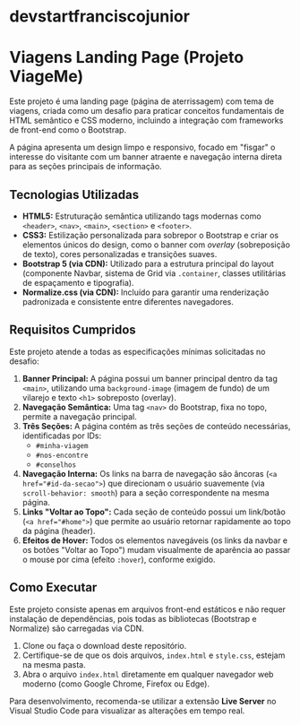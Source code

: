 # devstartfranciscojunior
# Viagens Landing Page (Projeto ViageMe)

Este projeto é uma landing page (página de aterrissagem) com tema de viagens, criada como um desafio para praticar conceitos fundamentais de HTML semântico e CSS moderno, incluindo a integração com frameworks de front-end como o Bootstrap.

A página apresenta um design limpo e responsivo, focado em "fisgar" o interesse do visitante com um banner atraente e navegação interna direta para as seções principais de informação.

## Tecnologias Utilizadas

* **HTML5:** Estruturação semântica utilizando tags modernas como `<header>`, `<nav>`, `<main>`, `<section>` e `<footer>`.
* **CSS3:** Estilização personalizada para sobrepor o Bootstrap e criar os elementos únicos do design, como o banner com *overlay* (sobreposição de texto), cores personalizadas e transições suaves.
* **Bootstrap 5 (via CDN):** Utilizado para a estrutura principal do layout (componente Navbar, sistema de Grid via `.container`, classes utilitárias de espaçamento e tipografia).
* **Normalize.css (via CDN):** Incluído para garantir uma renderização padronizada e consistente entre diferentes navegadores.

## Requisitos Cumpridos

Este projeto atende a todas as especificações mínimas solicitadas no desafio:

1.  **Banner Principal:** A página possui um banner principal dentro da tag `<main>`, utilizando uma `background-image` (imagem de fundo) de um vilarejo e texto `<h1>` sobreposto (overlay).
2.  **Navegação Semântica:** Uma tag `<nav>` do Bootstrap, fixa no topo, permite a navegação principal.
3.  **Três Seções:** A página contém as três seções de conteúdo necessárias, identificadas por IDs:
    * `#minha-viagem`
    * `#nos-encontre`
    * `#conselhos`
4.  **Navegação Interna:** Os links na barra de navegação são âncoras (`<a href="#id-da-secao">`) que direcionam o usuário suavemente (via `scroll-behavior: smooth`) para a seção correspondente na mesma página.
5.  **Links "Voltar ao Topo":** Cada seção de conteúdo possui um link/botão (`<a href="#home">`) que permite ao usuário retornar rapidamente ao topo da página (header).
6.  **Efeitos de Hover:** Todos os elementos navegáveis (os links da navbar e os botões "Voltar ao Topo") mudam visualmente de aparência ao passar o mouse por cima (efeito `:hover`), conforme exigido.

## Como Executar

Este projeto consiste apenas em arquivos front-end estáticos e não requer instalação de dependências, pois todas as bibliotecas (Bootstrap e Normalize) são carregadas via CDN.

1.  Clone ou faça o download deste repositório.
2.  Certifique-se de que os dois arquivos, `index.html` e `style.css`, estejam na mesma pasta.
3.  Abra o arquivo `index.html` diretamente em qualquer navegador web moderno (como Google Chrome, Firefox ou Edge).

Para desenvolvimento, recomenda-se utilizar a extensão **Live Server** no Visual Studio Code para visualizar as alterações em tempo real.
